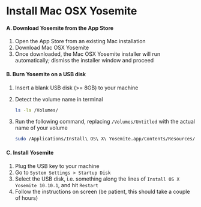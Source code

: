 # Install Mac OSX Yosemite

#### A. Download Yosemite from the App Store

1. Open the App Store from an existing Mac installation
2. Download Mac OSX Yosemite
3. Once downloaded, the Mac OSX Yosemite installer will run automatically; dismiss the installer window and proceed

#### B. Burn Yosemite on a USB disk

1. Insert a blank USB disk (>= 8GB) to your machine
2. Detect the volume name in terminal

    ```bash
    ls -la /Volumes/
    ```

3. Run the following command, replacing `/Volumes/Untitled` with the actual name of your volume
    ```bash
    sudo /Applications/Install\ OS\ X\ Yosemite.app/Contents/Resources/createinstallmedia --volume /Volumes/Untitled --applicationpath /Applications/Install\ OS\ X\ Yosemite.app --nointeraction
    ```

#### C. Install Yosemite
  
1. Plug the USB key to your machine
2. Go to `System Settings > Startup Disk`
3. Select the USB disk, i.e. something along the lines of `Install OS X Yosemite 10.10.1`, and hit `Restart`
4. Follow the instructions on screen (be patient, this should take a couple of hours)

